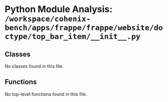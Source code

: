 # Python Module Analysis: `/workspace/cohenix-bench/apps/frappe/frappe/website/doctype/top_bar_item/__init__.py`

## Classes

No classes found in this file.


## Functions

No top-level functions found in this file.

